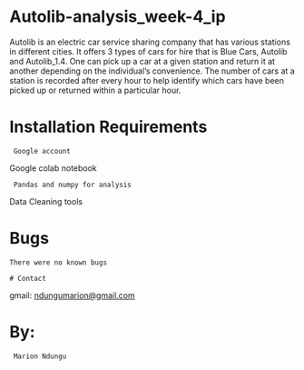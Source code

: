 ﻿# Autolib-analysis_week-4_ip
Autolib is an electric car service sharing company that has various stations in different cities. It offers 3 types of cars for hire that is Blue Cars, Autolib and Autolib_1.4. One can pick up a car at a given station and return it at another depending on the individual’s convenience. The number of cars at a station is recorded after every hour to help identify which cars have been picked up or returned within a particular hour. 

# Installation Requirements

```
 Google account
```
 Google colab notebook
```
 Pandas and numpy for analysis
```
 Data Cleaning tools


# Bugs

```
There were no known bugs

# Contact

```
gmail: ndungumarion@gmail.com

# By:

```
 Marion Ndungu

